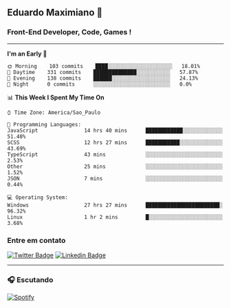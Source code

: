 ## Eduardo Maximiano 👋

### Front-End Developer, Code, Games !

---

<!--START_SECTION:waka-->
**I'm an Early 🐤** 

```text
🌞 Morning    103 commits    ████░░░░░░░░░░░░░░░░░░░░░   18.01% 
🌆 Daytime    331 commits    ██████████████░░░░░░░░░░░   57.87% 
🌃 Evening    138 commits    ██████░░░░░░░░░░░░░░░░░░░   24.13% 
🌙 Night      0 commits      ░░░░░░░░░░░░░░░░░░░░░░░░░   0.0%

```


📊 **This Week I Spent My Time On** 

```text
⌚︎ Time Zone: America/Sao_Paulo

💬 Programming Languages: 
JavaScript               14 hrs 40 mins      ████████████░░░░░░░░░░░░░   51.48% 
SCSS                     12 hrs 27 mins      ███████████░░░░░░░░░░░░░░   43.69% 
TypeScript               43 mins             ░░░░░░░░░░░░░░░░░░░░░░░░░   2.53% 
Other                    25 mins             ░░░░░░░░░░░░░░░░░░░░░░░░░   1.52% 
JSON                     7 mins              ░░░░░░░░░░░░░░░░░░░░░░░░░   0.44%

💻 Operating System: 
Windows                  27 hrs 27 mins      ████████████████████████░   96.32% 
Linux                    1 hr 2 mins         █░░░░░░░░░░░░░░░░░░░░░░░░   3.68%

```


<!--END_SECTION:waka-->

### Entre em contato

[![Twitter Badge](https://img.shields.io/badge/-@edmaxi-1ca0f1?style=flat-square&labelColor=1ca0f1&logo=twitter&logoColor=white&link=https://twitter.com/edmaxi)](https://twitter.com/edmaxi)
[![Linkedin Badge](https://img.shields.io/badge/-Eduardo_Maximiano-0077B5?style=flat-square&logo=Linkedin&logoColor=white&link=https://www.linkedin.com/in/maximiano-eduardo)](https://www.linkedin.com/in/maximiano-eduardo)

---

### 🎧 Escutando
[![Spotify](https://novatorem-sandy.vercel.app/api/spotify)](https://open.spotify.com/user/comgigo)
